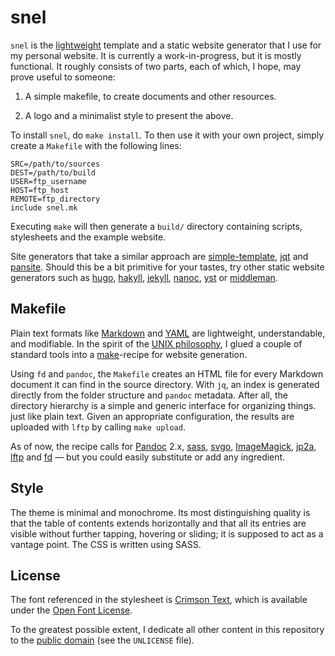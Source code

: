 snel
==============================================================================

`snel` is the [lightweight](http://idlewords.com/talks/website_obesity.htm) 
template and a static website generator that I use for my personal website. It 
is currently a work-in-progress, but it is mostly functional. It roughly 
consists of two parts, each of which, I hope, may prove useful to someone:

1.  A simple makefile, to create documents and other resources.

2.  A logo and a minimalist style to present the above.


To install `snel`, do `make install`. To then use it with your own project, 
simply create a `Makefile` with the following lines:

    SRC=/path/to/sources
    DEST=/path/to/build
    USER=ftp_username
    HOST=ftp_host
    REMOTE=ftp_directory
    include snel.mk

Executing `make` will then generate a `build/` directory containing scripts, 
stylesheets and the example website. 

Site generators that take a similar approach are 
[simple-template](https://github.com/simple-template/pandoc), 
[jqt](https://fadado.github.io/jqt/) and 
[pansite](https://github.com/wcaleb/website). Should this be a bit primitive 
for your tastes, try other static website generators such as 
[hugo](http://gohugo.io/), [hakyll](https://jaspervdj.be/hakyll/about.html),
[jekyll](http://jekyllrb.com/), [nanoc](https://nanoc.ws/), 
[yst](https://github.com/jgm/yst) or [middleman](https://middlemanapp.com/). 




Makefile
------------------------------------------------------------------------------

Plain text formats like [Markdown](http://commonmark.org/help/) and 
[YAML](http://www.yaml.org/spec/) are lightweight, understandable, and 
modifiable. In the spirit of the [UNIX 
philosophy](https://en.wikipedia.org/wiki/Unix_philosophy), I glued a couple 
of standard tools into a [make](https://www.gnu.org/software/make)-recipe for 
website generation.

Using `fd` and `pandoc`, the `Makefile` creates an HTML file for every 
Markdown document it can find in the source directory. With `jq`, an index is 
generated directly from the folder structure and `pandoc` metadata. After all, 
the directory hierarchy is a simple and generic interface for organizing 
things. just like plain text. Given an appropriate configuration, the results 
are uploaded with `lftp` by calling `make upload`.

As of now, the recipe calls for [Pandoc](http://pandoc.org/) 2.x, 
[sass](http://sass-lang.com/),
[svgo](https://github.com/svg/svgo),
[ImageMagick](http://www.imagemagick.org/),
[jp2a](https://csl.name/jp2a/),
[lftp](http://lftp.yar.ru/) and
[fd](https://github.com/sharkdp/fd) — but you could easily substitute or add 
any ingredient.



Style
------------------------------------------------------------------------------

The theme is minimal and monochrome. Its most distinguishing quality is that 
the table of contents extends horizontally and that all its entries are 
visible without further tapping, hovering or sliding; it is supposed to act as 
a vantage point. The CSS is written using SASS.



License
------------------------------------------------------------------------------

The font referenced in the stylesheet is [Crimson
Text](https://github.com/skosch/Crimson), which is available under the
[Open Font License](http://scripts.sil.org/cms/scripts/page.php?id=OFL).

To the greatest possible extent, I dedicate all other content in this
repository to the [public domain](https://unlicense.org/) (see the
`UNLICENSE` file).

